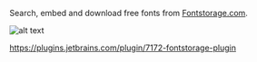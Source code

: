 Search, embed and download free fonts from [Fontstorage.com](https://fontstorage.com).

![alt text](https://fontstorage.com/static/i/jb.gif)

https://plugins.jetbrains.com/plugin/7172-fontstorage-plugin
